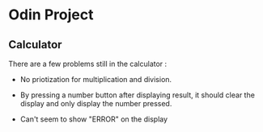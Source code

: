 # Odin Project

## Calculator

There are a few problems still in the calculator :

- No priotization for multiplication and division.

- By pressing a number button after displaying result, it should clear the display and only display the number pressed.

- Can't seem to show "ERROR" on the display
